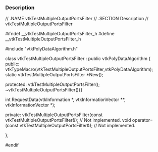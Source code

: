 ### Description
<source lang="cpp">
// .NAME vtkTestMultipleOutputPortsFilter
// .SECTION Description
// vtkTestMultipleOutputPortsFilter

#ifndef __vtkTestMultipleOutputPortsFilter_h
#define __vtkTestMultipleOutputPortsFilter_h

#include "vtkPolyDataAlgorithm.h"

class vtkTestMultipleOutputPortsFilter : public vtkPolyDataAlgorithm
{
public:
  vtkTypeMacro(vtkTestMultipleOutputPortsFilter,vtkPolyDataAlgorithm);
  static vtkTestMultipleOutputPortsFilter *New();

protected:
  vtkTestMultipleOutputPortsFilter();
  ~vtkTestMultipleOutputPortsFilter(){}

  int RequestData(vtkInformation *, vtkInformationVector **, vtkInformationVector *);

private:
  vtkTestMultipleOutputPortsFilter(const vtkTestMultipleOutputPortsFilter&);  // Not implemented.
  void operator=(const vtkTestMultipleOutputPortsFilter&);  // Not implemented.

};

#endif

</source>
